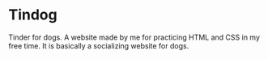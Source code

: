 # Tindog
Tinder for dogs. A website made by me for practicing HTML and CSS in my free time. It is basically a socializing website for dogs.
